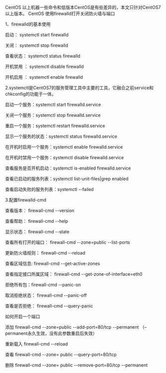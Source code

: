 CentOS 以上机器一些命令和低版本CentOS是有些差异的，本文只针对CentOS7 以上版本。
CentOS 使用firewalld打开关闭防火墙与端口

1、firewalld的基本使用

启动： systemctl start firewalld

关闭： systemctl stop firewalld

查看状态： systemctl status firewalld

开机禁用 ： systemctl disable firewalld

开机启用 ： systemctl enable firewalld

2.systemctl是CentOS7的服务管理工具中主要的工具，它融合之前service和chkconfig的功能于一体。

启动一个服务：systemctl start firewalld.service

关闭一个服务：systemctl stop firewalld.service

重启一个服务：systemctl restart firewalld.service

显示一个服务的状态：systemctl status firewalld.service

在开机时启用一个服务：systemctl enable firewalld.service

在开机时禁用一个服务：systemctl disable firewalld.service

查看服务是否开机启动：systemctl is-enabled firewalld.service

查看已启动的服务列表：systemctl list-unit-files|grep enabled

查看启动失败的服务列表：systemctl --failed

3.配置firewalld-cmd

查看版本： firewall-cmd --version

查看帮助： firewall-cmd --help

显示状态： firewall-cmd --state

查看所有打开的端口： firewall-cmd --zone=public --list-ports

更新防火墙规则： firewall-cmd --reload

查看区域信息: firewall-cmd --get-active-zones

查看指定接口所属区域： firewall-cmd --get-zone-of-interface=eth0

拒绝所有包：firewall-cmd --panic-on

取消拒绝状态： firewall-cmd --panic-off

查看是否拒绝： firewall-cmd --query-panic

如何开启一个端口

添加
firewall-cmd --zone=public --add-port=80/tcp --permanent （–permanent永久生效，没有此参数重启后失效）

重新载入
firewall-cmd --reload

查看
firewall-cmd --zone= public --query-port=80/tcp

删除
firewall-cmd --zone= public --remove-port=80/tcp --permanent
